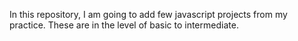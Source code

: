 In this repository, I am going to add few javascript projects from my practice. These are in the level of basic to intermediate.
